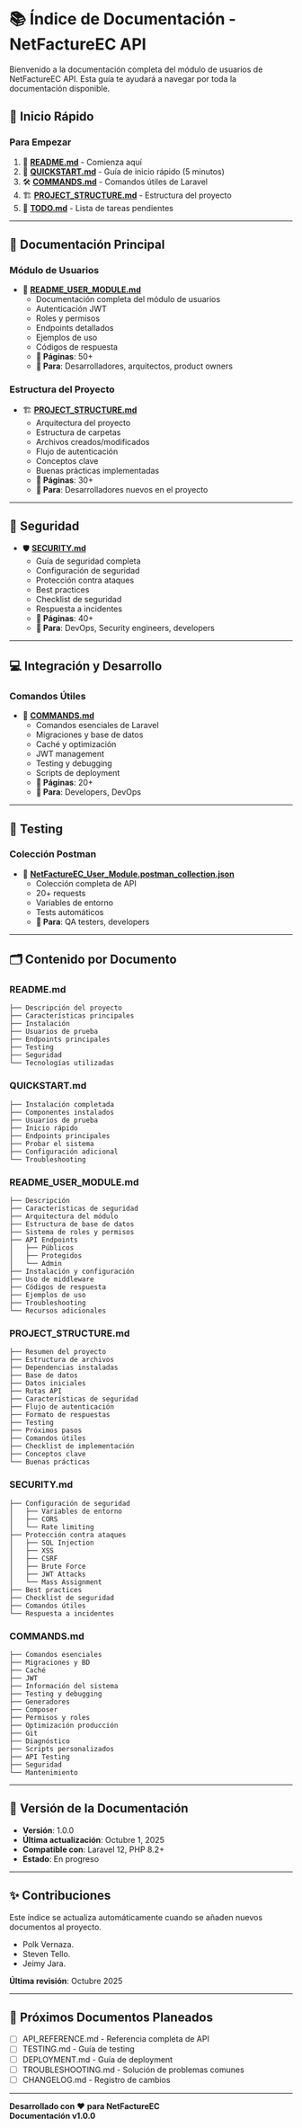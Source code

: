 # 📚 Índice de Documentación - NetFactureEC API

Bienvenido a la documentación completa del módulo de usuarios de NetFactureEC API. Esta guía te ayudará a navegar por toda la documentación disponible.

## 🎯 Inicio Rápido

### Para Empezar
1. 📄 **[README.md](README.md)** - Comienza aquí
2. 🚀 **[QUICKSTART.md](QUICKSTART.md)** - Guía de inicio rápido (5 minutos)
3. 🛠️ **[COMMANDS.md](COMMANDS.md)** - Comandos útiles de Laravel
4. 🏗️ **[PROJECT_STRUCTURE.md](PROJECT_STRUCTURE.md)** - Estructura del proyecto
5. 📜 **[TODO.md](TODO.md)** - Lista de tareas pendientes

---

## 📖 Documentación Principal

### Módulo de Usuarios
- 📘 **[README_USER_MODULE.md](README_USER_MODULE.md)**
  - Documentación completa del módulo de usuarios
  - Autenticación JWT
  - Roles y permisos
  - Endpoints detallados
  - Ejemplos de uso
  - Códigos de respuesta
  - **📄 Páginas**: 50+
  - **🎯 Para**: Desarrolladores, arquitectos, product owners

### Estructura del Proyecto
- 🏗️ **[PROJECT_STRUCTURE.md](PROJECT_STRUCTURE.md)**
  - Arquitectura del proyecto
  - Estructura de carpetas
  - Archivos creados/modificados
  - Flujo de autenticación
  - Conceptos clave
  - Buenas prácticas implementadas
  - **📄 Páginas**: 30+
  - **🎯 Para**: Desarrolladores nuevos en el proyecto

---

## 🔐 Seguridad

- 🛡️ **[SECURITY.md](SECURITY.md)**
  - Guía de seguridad completa
  - Configuración de seguridad
  - Protección contra ataques
  - Best practices
  - Checklist de seguridad
  - Respuesta a incidentes
  - **📄 Páginas**: 40+
  - **🎯 Para**: DevOps, Security engineers, developers

---

## 💻 Integración y Desarrollo

### Comandos Útiles
- 🔧 **[COMMANDS.md](COMMANDS.md)**
  - Comandos esenciales de Laravel
  - Migraciones y base de datos
  - Caché y optimización
  - JWT management
  - Testing y debugging
  - Scripts de deployment
  - **📄 Páginas**: 20+
  - **🎯 Para**: Developers, DevOps

---

## 🧪 Testing

### Colección Postman
- 📮 **[NetFactureEC_User_Module.postman_collection.json](NetFactureEC_User_Module.postman_collection.json)**
  - Colección completa de API
  - 20+ requests
  - Variables de entorno
  - Tests automáticos
  - **🎯 Para**: QA testers, developers

---


## 🗂️ Contenido por Documento

### README.md
```
├── Descripción del proyecto
├── Características principales
├── Instalación
├── Usuarios de prueba
├── Endpoints principales
├── Testing
├── Seguridad
└── Tecnologías utilizadas
```

### QUICKSTART.md
```
├── Instalación completada
├── Componentes instalados
├── Usuarios de prueba
├── Inicio rápido
├── Endpoints principales
├── Probar el sistema
├── Configuración adicional
└── Troubleshooting
```

### README_USER_MODULE.md
```
├── Descripción
├── Características de seguridad
├── Arquitectura del módulo
├── Estructura de base de datos
├── Sistema de roles y permisos
├── API Endpoints
│   ├── Públicos
│   ├── Protegidos
│   └── Admin
├── Instalación y configuración
├── Uso de middleware
├── Códigos de respuesta
├── Ejemplos de uso
├── Troubleshooting
└── Recursos adicionales
```

### PROJECT_STRUCTURE.md
```
├── Resumen del proyecto
├── Estructura de archivos
├── Dependencias instaladas
├── Base de datos
├── Datos iniciales
├── Rutas API
├── Características de seguridad
├── Flujo de autenticación
├── Formato de respuestas
├── Testing
├── Próximos pasos
├── Comandos útiles
├── Checklist de implementación
├── Conceptos clave
└── Buenas prácticas
```

### SECURITY.md
```
├── Configuración de seguridad
│   ├── Variables de entorno
│   ├── CORS
│   └── Rate limiting
├── Protección contra ataques
│   ├── SQL Injection
│   ├── XSS
│   ├── CSRF
│   ├── Brute Force
│   ├── JWT Attacks
│   └── Mass Assignment
├── Best practices
├── Checklist de seguridad
├── Comandos útiles
└── Respuesta a incidentes
```

### COMMANDS.md
```
├── Comandos esenciales
├── Migraciones y BD
├── Caché
├── JWT
├── Información del sistema
├── Testing y debugging
├── Generadores
├── Composer
├── Permisos y roles
├── Optimización producción
├── Git
├── Diagnóstico
├── Scripts personalizados
├── API Testing
├── Seguridad
└── Mantenimiento
```

---


## 📌 Versión de la Documentación

- **Versión**: 1.0.0
- **Última actualización**: Octubre 1, 2025
- **Compatible con**: Laravel 12, PHP 8.2+
- **Estado**: En progreso

---

## ✨ Contribuciones

Este índice se actualiza automáticamente cuando se añaden nuevos documentos al proyecto.

* Polk Vernaza.
* Steven Tello.
* Jeimy Jara.

**Última revisión**: Octubre 2025

---

## 🎯 Próximos Documentos Planeados

- [ ] API_REFERENCE.md - Referencia completa de API
- [ ] TESTING.md - Guía de testing
- [ ] DEPLOYMENT.md - Guía de deployment
- [ ] TROUBLESHOOTING.md - Solución de problemas comunes
- [ ] CHANGELOG.md - Registro de cambios

---

**Desarrollado con** ❤️ **para NetFactureEC**  
**Documentación v1.0.0**
